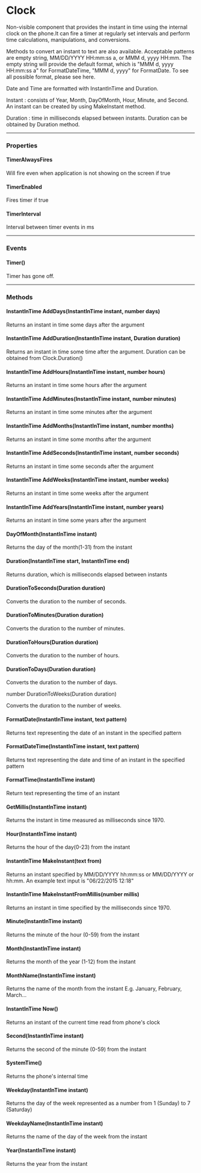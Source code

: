 # Clock

Non-visible component that provides the instant in time using the internal clock on the phone.It can fire a timer at regularly set intervals and perform time calculations, manipulations, and conversions.

Methods to convert an instant to text are also available. Acceptable patterns are empty string, MM/DD/YYYY HH:mm:ss a, or MMM d, yyyy HH:mm. The empty string will provide the default format, which is "MMM d, yyyy HH:mm:ss a" for FormatDateTime, "MMM d, yyyy" for FormatDate. To see all possible format, please see here.

Date and Time are formatted with InstantInTime and Duration.

Instant : consists of Year, Month, DayOfMonth, Hour, Minute, and Second. An instant can be created by using MakeInstant method.

Duration : time in milliseconds elapsed between instants. Duration can be obtained by Duration method.

---

### Properties

#### TimerAlwaysFires

Will fire even when application is not showing on the screen if true

#### TimerEnabled

Fires timer if true

#### TimerInterval

Interval between timer events in ms

---

### Events

#### Timer()

Timer has gone off.

---

### Methods

#### InstantInTime AddDays(InstantInTime instant, number days)

Returns an instant in time some days after the argument

#### InstantInTime AddDuration(InstantInTime instant, Duration duration)

Returns an instant in time some time after the argument. Duration can be obtained from Clock.Duration()

#### InstantInTime AddHours(InstantInTime instant, number hours)

Returns an instant in time some hours after the argument

#### InstantInTime AddMinutes(InstantInTime instant, number minutes)

Returns an instant in time some minutes after the argument

#### InstantInTime AddMonths(InstantInTime instant, number months)

Returns an instant in time some months after the argument

#### InstantInTime AddSeconds(InstantInTime instant, number seconds)

Returns an instant in time some seconds after the argument

#### InstantInTime AddWeeks(InstantInTime instant, number weeks)

Returns an instant in time some weeks after the argument

#### InstantInTime AddYears(InstantInTime instant, number years)

Returns an instant in time some years after the argument

#### DayOfMonth(InstantInTime instant)

Returns the day of the month(1-31) from the instant

#### Duration(InstantInTime start, InstantInTime end)

Returns duration, which is milliseconds elapsed between instants

#### DurationToSeconds(Duration duration)

Converts the duration to the number of seconds.

#### DurationToMinutes(Duration duration)

Converts the duration to the number of minutes.

#### DurationToHours(Duration duration)

Converts the duration to the number of hours.

#### DurationToDays(Duration duration)

Converts the duration to the number of days.

number DurationToWeeks(Duration duration)

Converts the duration to the number of weeks.

#### FormatDate(InstantInTime instant, text pattern)

Returns text representing the date of an instant in the specified pattern

#### FormatDateTime(InstantInTime instant, text pattern)

Returns text representing the date and time of an instant in the specified pattern

#### FormatTime(InstantInTime instant)

Return text representing the time of an instant

#### GetMillis(InstantInTime instant)

Returns the instant in time measured as milliseconds since 1970.

#### Hour(InstantInTime instant)

Returns the hour of the day(0-23) from the instant

#### InstantInTime MakeInstant(text from)

Returns an instant specified by MM/DD/YYYY hh:mm:ss or MM/DD/YYYY or hh:mm. An example text input is "06/22/2015 12:18"

#### InstantInTime MakeInstantFromMillis(number millis)

Returns an instant in time specified by the milliseconds since 1970.

#### Minute(InstantInTime instant)

Returns the minute of the hour (0-59) from the instant

#### Month(InstantInTime instant)

Returns the month of the year (1-12) from the instant

#### MonthName(InstantInTime instant)

Returns the name of the month from the instant E.g. January, February, March...

#### InstantInTime Now()

Returns an instant of the current time read from phone's clock

#### Second(InstantInTime instant)

Returns the second of the minute (0-59) from the instant

#### SystemTime()

Returns the phone's internal time

#### Weekday(InstantInTime instant)

Returns the day of the week represented as a number from 1 (Sunday) to 7 (Saturday)

#### WeekdayName(InstantInTime instant)

Returns the name of the day of the week from the instant

#### Year(InstantInTime instant)

Returns the year from the instant
